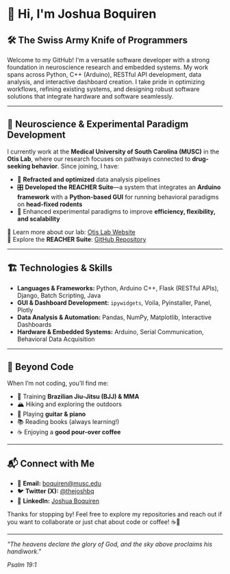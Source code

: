 # 👋 Hi, I'm Joshua Boquiren  

## 🛠 The Swiss Army Knife of Programmers  

Welcome to my GitHub! I'm a versatile software developer with a strong foundation in neuroscience research and embedded systems. My work spans across Python, C++ (Arduino), RESTful API development, data analysis, and interactive dashboard creation. I take pride in optimizing workflows, refining existing systems, and designing robust software solutions that integrate hardware and software seamlessly.  

---

## 🧠 Neuroscience & Experimental Paradigm Development  

I currently work at the **Medical University of South Carolina (MUSC)** in the **Otis Lab**, where our research focuses on pathways connected to **drug-seeking behavior**. Since joining, I have:  

- 🔬 **Refracted and optimized** data analysis pipelines  
- 🎛 **Developed the REACHER Suite**—a system that integrates an **Arduino framework** with a **Python-based GUI** for running behavioral paradigms on **head-fixed rodents**  
- 🚀 Enhanced experimental paradigms to improve **efficiency, flexibility, and scalability**  

🔗 Learn more about our lab: [Otis Lab Website](https://www.otis-lab.org/)  
🔗 Explore the **REACHER Suite**: [GitHub Repository](https://github.com/LogisTechLLC/REACHER-Suite)  

---

## 🏗️ Technologies & Skills  

- **Languages & Frameworks:** Python, Arduino C++, Flask (RESTful APIs), Django, Batch Scripting, Java 
- **GUI & Dashboard Development:** `ipywidgets`, Voila, Pyinstaller, Panel, Plotly
- **Data Analysis & Automation:** Pandas, NumPy, Matplotlib, Interactive Dashboards  
- **Hardware & Embedded Systems:** Arduino, Serial Communication, Behavioral Data Acquisition  

---

## 🥋 Beyond Code  

When I’m not coding, you’ll find me:  

- 🥋 Training **Brazilian Jiu-Jitsu (BJJ) & MMA**  
- 🏔 Hiking and exploring the outdoors  
- 🎸 Playing **guitar & piano**  
- 📚 Reading books (always learning!)  
- ☕ Enjoying a **good pour-over coffee**  

---

## 📬 Connect with Me  

- 📧 **Email:** boquiren@musc.edu  
- 🐦 **Twitter (X):** [@thejoshbq](https://twitter.com/thejoshbq)  
- 💼 **LinkedIn:** [Joshua Boquiren](https://www.linkedin.com/in/joshua-boquiren)  

Thanks for stopping by! Feel free to explore my repositories and reach out if you want to collaborate or just chat about code or coffee! ☕🚀  

---
*"The heavens declare the glory of God, and the sky above proclaims his handiwork."*

*Psalm 19:1*
